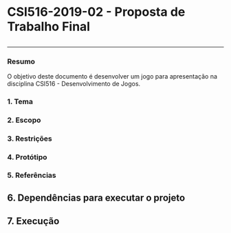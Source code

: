 # **CSI516-2019-02 - Proposta de Trabalho Final**
## 

--------------

<!-- Descrever um resumo sobre o trabalho. -->

### Resumo
O objetivo deste documento é desenvolver um jogo para apresentação na disciplina CSI516 - Desenvolvimento de Jogos. 

<!-- Apresentar o tema. -->
### 1. Tema

  

<!-- Descrever e limitar o escopo da aplicação. -->
### 2. Escopo


  

<!-- Apresentar restrições de funcionalidades e de escopo. -->
### 3. Restrições

  

<!-- Construir alguns protótipos para a aplicação, disponibilizá-los no Github e descrever o que foi considerado. //-->
### 4. Protótipo
  

### 5. Referências
  

## 6. Dependências para executar o projeto



## 7. Execução

